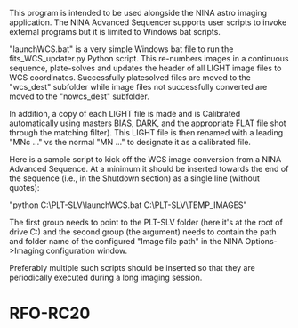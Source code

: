This program is intended to be used alongside the NINA astro imaging application.
The NINA Advanced Sequencer supports user scripts to invoke external programs but it is
limited to Windows bat scripts.

"launchWCS.bat" is a very simple Windows bat file to run the fits_WCS_updater.py Python script. 
This re-numbers images in a continuous sequence, plate-solves and updates the header of all LIGHT image 
files to WCS coordinates. Successfully platesolved files are moved to the "wcs_dest" subfolder while 
image files not successfully converted are moved to the "nowcs_dest" subfolder.

In addition, a copy of each LIGHT file is made and is Calibrated automatically using masters BIAS, DARK, and the 
appropriate FLAT file shot through the matching filter). This LIGHT file is then renamed with a 
leading "MNc ..." vs the normal "MN ..." to designate it as a calibrated file.

Here is a sample script to kick off the WCS image conversion from a NINA Advanced Sequence.
At a minimum it should be inserted towards the end of the sequence (i.e., in the Shutdown 
section) as a single line (without quotes):

"python C:\PLT-SLV\launchWCS.bat C:\PLT-SLV\TEMP_IMAGES" 

The first group needs to point to the PLT-SLV folder (here it's at the root of drive C:\)
and the second group (the argument) needs to contain the path and folder name of the configured 
"Image file path" in the NINA Options->Imaging configuration window.

Preferably multiple such scripts should be inserted so that they are periodically 
executed during a long imaging session.
 
# RFO-RC20
